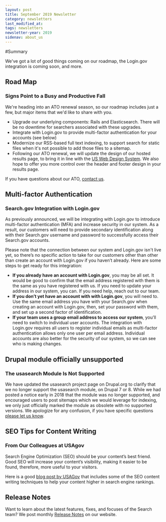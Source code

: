 ```yaml
---
layout: post
title: September 2019 Newsletter
category: newsletters
last_modified_at: 
tags: newsletters
newsletter-year: 2019
sidenav: about_us
---
```


#Summary

We've got a lot of good things coming on our roadmap, the Login.gov integration is coming soon, and more.

## Road Map

### Signs Point to a Busy and Productive Fall

We're heading into an ATO renewal season, so our roadmap includes just a few, but major items that we'd like to share with you.

- Upgrade our underlying components: Rails and Elasticsearch. There will be no downtime for searchers associated with these upgrades.
- Integrate with Login.gov to provide multi-factor authentication for your accounts (see below)
- Modernize our RSS-based full text indexing, to support search for static files when it's not possible to add those files to a sitemap.
- Following our ATO renewal, we will update the design of our hosted results page, to bring it in line with the <a href="https://designsystem.digital.gov/?utm_campaign=Search.gov%20Newsletter&amp;utm_source=hs_email&amp;utm_medium=email&amp;_hsenc=p2ANqtz-8oOcM_FPAe45H_qXW8rTvpD8r0f7oia-m-dm-u_LQSo9U_jIDdT6nk3XMgKMv02ziat7dP">US Web Design System</a>. We also hope to offer you more control over the header and footer design in your results page.

If you have questions about our ATO, <a href="mailto:search@support.digitalgov.gov">contact us</a>.

## Multi-factor Authentication

### Search.gov Integration with Login.gov

As previously announced, we will be integrating with Login.gov to introduce multi-factor authentication (MFA) and increase security in our system. As a result, our customers will need to provide secondary identification along with their Search.gov username and password to successfully access their Search.gov accounts.

Please note that the connection between our system and Login.gov isn't live yet, so there’s no specific action to take for our customers other than other than create an account with Login.gov if you haven’t already. Here are some steps to get ready for this integration:

- **If you already have an account with Login.gov**, you may be all set. It would be good to confirm that the email address registered with them is the same as you have registered with us. If you need to update your address in our system, you can. If you need help, reach out to our team.
- **If you don’t yet have an account with with Login.gov**, you will need to. Use the same email address you have with your Search.gov when creating an account with Login.gov, then, set your password with them, and set up a second factor of identification.&nbsp;
- **If your team uses a group email address to access our system**, you’ll need to switch to individual user accounts. The integration with Login.gov requires all users to register individual emails as multi-factor authentication allows only one user per email address. Individual accounts are also better for the security of our system, so we can see who is making changes.

## Drupal module officially unsupported

### The usasearch Module Is Not Supported

We have updated the usasearch project page on Drupal.org to clarify that we no longer support the usasearch module, on Drupal 7 or 8. While we had posted a notice early in 2018 that the module was no longer supported, and encouraged users to post sitemaps which we would leverage for indexing, we only just officially marked the module as obsolete with no supported versions. We apologize for any confusion, if you have specific questions <a href="mailto:search@support.digitalgov.gov" target="_blank">please let us know</a>.

## SEO Tips for Content Writing

### From Our Colleagues at USAgov

Search Engine Optimization (SEO) should be your content’s best friend. Good SEO will increase your content’s visibility, making it easier to be found, therefore, more useful to your visitors.

Here is a good <a href="https://blog.usa.gov/seo-tips-for-content-writing?utm_campaign=Search.gov%20Newsletter&amp;utm_source=hs_email&amp;utm_medium=email&amp;_hsenc=p2ANqtz-8oOcM_FPAe45H_qXW8rTvpD8r0f7oia-m-dm-u_LQSo9U_jIDdT6nk3XMgKMv02ziat7dP">blog post by USAGov</a> that includes some of the SEO content writing techniques to help your content higher in search engine rankings.

## Release Notes

Want to learn about the latest features, fixes, and focuses of the Search team? We post monthly <a href="https://search.gov/tagged/release-notes/?utm_campaign=Search.gov%20Newsletter&amp;utm_source=hs_email&amp;utm_medium=email&amp;_hsenc=p2ANqtz-8oOcM_FPAe45H_qXW8rTvpD8r0f7oia-m-dm-u_LQSo9U_jIDdT6nk3XMgKMv02ziat7dP" style="-webkit-text-size-adjust:100%; -ms-text-size-adjust:100%; color:#212121" data-hs-link-id="0" target="_blank">Release Notes</a> on our website.